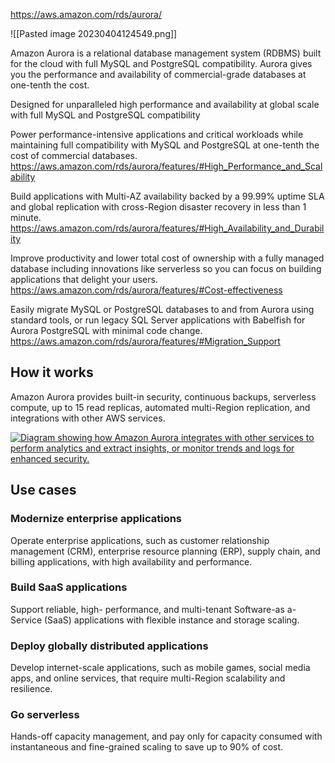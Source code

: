 https://aws.amazon.com/rds/aurora/

![[Pasted image 20230404124549.png]]

Amazon Aurora is a relational database management system (RDBMS) built for the cloud with full MySQL and PostgreSQL compatibility. Aurora gives you the performance and availability of commercial-grade databases at one-tenth the cost.

Designed for unparalleled high performance and availability at global scale with full MySQL and PostgreSQL compatibility


Power performance-intensive applications and critical workloads while maintaining full compatibility with MySQL and PostgreSQL at one-tenth the cost of commercial databases.  
https://aws.amazon.com/rds/aurora/features/#High_Performance_and_Scalability

Build applications with Multi-AZ availability backed by a 99.99% uptime SLA and global replication with cross-Region disaster recovery in less than 1 minute.  
https://aws.amazon.com/rds/aurora/features/#High_Availability_and_Durability

Improve productivity and lower total cost of ownership with a fully managed database including innovations like serverless so you can focus on building applications that delight your users.  
https://aws.amazon.com/rds/aurora/features/#Cost-effectiveness

Easily migrate MySQL or PostgreSQL databases to and from Aurora using standard tools, or run legacy SQL Server applications with Babelfish for Aurora PostgreSQL with minimal code change.  
https://aws.amazon.com/rds/aurora/features/#Migration_Support

## How it works

Amazon Aurora provides built-in security, continuous backups, serverless compute, up to 15 read replicas, automated multi-Region replication, and integrations with other AWS services.

[![Diagram showing how Amazon Aurora integrates with other services to perform analytics and extract insights, or monitor trends and logs for enhanced security.](https://d1.awsstatic.com/Product-Page-Diagram_Amazon-Aurora_How-it-Works.b1c2b37e7548757780b195c6dcceb58511de5b1d.png "Amazon Aurora - How it Works")](https://aws.amazon.com/rds/aurora/#)

## Use cases

### Modernize enterprise applications

Operate enterprise applications, such as customer relationship management (CRM), enterprise resource planning (ERP), supply chain, and billing applications, with high availability and performance.  

### Build SaaS applications

Support reliable, high- performance, and multi-tenant Software-as a-Service (SaaS) applications with flexible instance and storage scaling.  

### Deploy globally distributed applications

Develop internet-scale applications, such as mobile games, social media apps, and online services, that require multi-Region scalability and resilience.  

### Go serverless

Hands-off capacity management, and pay only for capacity consumed with instantaneous and fine-grained scaling to save up to 90% of cost.
